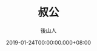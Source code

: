 ---
issue: 311
title: 叔公
author: 後山人
date: 2019-01-24T00:00:00.000+08:00
topic: 懷想
difficulty: 1
wikidata: Q98095744
wikidata_link: https://www.wikidata.org/wiki/Q98095744
---